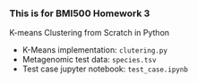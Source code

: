 ### This is for BMI500 Homework 3


K-means Clustering from Scratch in Python

- K-Means implementation: `clutering.py`
- Metagenomic test data: `species.tsv`
- Test case jupyter notebook: `test_case.ipynb`